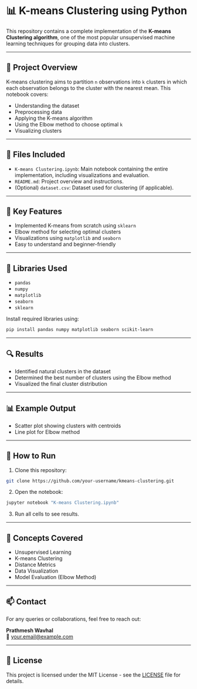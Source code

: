 
# 📊 K-means Clustering using Python

This repository contains a complete implementation of the **K-means Clustering algorithm**, one of the most popular unsupervised machine learning techniques for grouping data into clusters.

---

## 🚀 Project Overview

K-means clustering aims to partition `n` observations into `k` clusters in which each observation belongs to the cluster with the nearest mean. This notebook covers:

- Understanding the dataset
- Preprocessing data
- Applying the K-means algorithm
- Using the Elbow method to choose optimal `k`
- Visualizing clusters

---

## 📁 Files Included

- `K-means Clustering.ipynb`: Main notebook containing the entire implementation, including visualizations and evaluation.
- `README.md`: Project overview and instructions.
- (Optional) `dataset.csv`: Dataset used for clustering (if applicable).

---

## 📌 Key Features

- Implemented K-means from scratch using `sklearn`
- Elbow method for selecting optimal clusters
- Visualizations using `matplotlib` and `seaborn`
- Easy to understand and beginner-friendly

---

## 🧰 Libraries Used

- `pandas`
- `numpy`
- `matplotlib`
- `seaborn`
- `sklearn`

Install required libraries using:

```bash
pip install pandas numpy matplotlib seaborn scikit-learn
```

---

## 🔍 Results

- Identified natural clusters in the dataset
- Determined the best number of clusters using the Elbow method
- Visualized the final cluster distribution

---

## 📊 Example Output

- Scatter plot showing clusters with centroids
- Line plot for Elbow method

---

## 📎 How to Run

1. Clone this repository:
```bash
git clone https://github.com/your-username/kmeans-clustering.git
```

2. Open the notebook:
```bash
jupyter notebook "K-means Clustering.ipynb"
```

3. Run all cells to see results.

---

## 🧠 Concepts Covered

- Unsupervised Learning
- K-means Clustering
- Distance Metrics
- Data Visualization
- Model Evaluation (Elbow Method)

---

## 📫 Contact

For any queries or collaborations, feel free to reach out:

**Prathmesh Wavhal**  
📧 your.email@example.com

---

## 📜 License

This project is licensed under the MIT License - see the [LICENSE](LICENSE) file for details.
